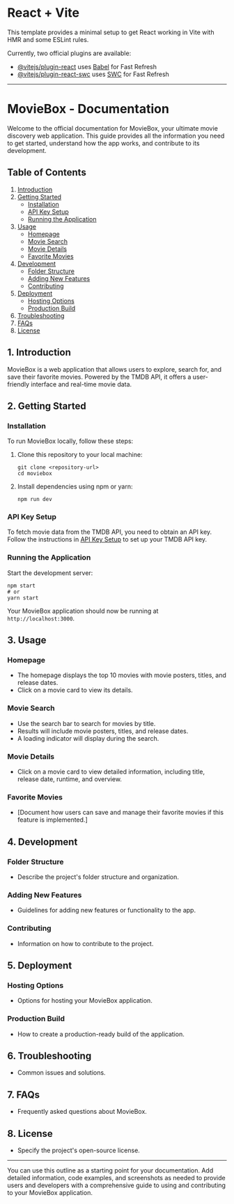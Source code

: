 # React + Vite

This template provides a minimal setup to get React working in Vite with HMR and some ESLint rules.

Currently, two official plugins are available:

- [@vitejs/plugin-react](https://github.com/vitejs/vite-plugin-react/blob/main/packages/plugin-react/README.md) uses [Babel](https://babeljs.io/) for Fast Refresh
- [@vitejs/plugin-react-swc](https://github.com/vitejs/vite-plugin-react-swc) uses [SWC](https://swc.rs/) for Fast Refresh

---

# MovieBox - Documentation

Welcome to the official documentation for MovieBox, your ultimate movie discovery web application. This guide provides all the information you need to get started, understand how the app works, and contribute to its development.

## Table of Contents

1. [Introduction](#introduction)
2. [Getting Started](#getting-started)
   - [Installation](#installation)
   - [API Key Setup](#api-key-setup)
   - [Running the Application](#running-the-application)
3. [Usage](#usage)
   - [Homepage](#homepage)
   - [Movie Search](#movie-search)
   - [Movie Details](#movie-details)
   - [Favorite Movies](#favorite-movies)
4. [Development](#development)
   - [Folder Structure](#folder-structure)
   - [Adding New Features](#adding-new-features)
   - [Contributing](#contributing)
5. [Deployment](#deployment)
   - [Hosting Options](#hosting-options)
   - [Production Build](#production-build)
6. [Troubleshooting](#troubleshooting)
7. [FAQs](#faqs)
8. [License](#license)

## 1. Introduction

MovieBox is a web application that allows users to explore, search for, and save their favorite movies. Powered by the TMDB API, it offers a user-friendly interface and real-time movie data.

## 2. Getting Started

### Installation

To run MovieBox locally, follow these steps:

1. Clone this repository to your local machine:

   ```
   git clone <repository-url>
   cd moviebox
   ```

2. Install dependencies using npm or yarn:

   ```
   npm run dev
   ```

### API Key Setup

To fetch movie data from the TMDB API, you need to obtain an API key. Follow the instructions in [API Key Setup](#api-key-setup) to set up your TMDB API key.

### Running the Application

Start the development server:

```
npm start
# or
yarn start
```

Your MovieBox application should now be running at `http://localhost:3000`.

## 3. Usage

### Homepage

- The homepage displays the top 10 movies with movie posters, titles, and release dates.
- Click on a movie card to view its details.

### Movie Search

- Use the search bar to search for movies by title.
- Results will include movie posters, titles, and release dates.
- A loading indicator will display during the search.

### Movie Details

- Click on a movie card to view detailed information, including title, release date, runtime, and overview.

### Favorite Movies

- [Document how users can save and manage their favorite movies if this feature is implemented.]

## 4. Development

### Folder Structure

- Describe the project's folder structure and organization.

### Adding New Features

- Guidelines for adding new features or functionality to the app.

### Contributing

- Information on how to contribute to the project.

## 5. Deployment

### Hosting Options

- Options for hosting your MovieBox application.

### Production Build

- How to create a production-ready build of the application.

## 6. Troubleshooting

- Common issues and solutions.

## 7. FAQs

- Frequently asked questions about MovieBox.

## 8. License

- Specify the project's open-source license.

---

You can use this outline as a starting point for your documentation. Add detailed information, code examples, and screenshots as needed to provide users and developers with a comprehensive guide to using and contributing to your MovieBox application.
